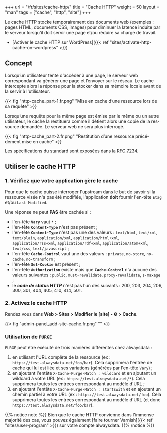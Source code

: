 +++
url = "/fr/sites/cache-http/"
title = "Cache HTTP"
weight = 50
layout = "man"
tags = ["cache", "http", "site"]
+++

Le cache HTTP stocke tem­po­rai­re­ment des docu­ments web (exemples : pages HTML, docu­ments CSS, images) pour dimi­nuer la latence induite par le ser­veur lors­qu’il doit ser­vir une page et/ou réduire sa charge de travail.

- [Activer le cache HTTP sur WordPress]({{< ref "sites/activate-http-cache-on-wordpress" >}})

## Concept

Lorsqu’un utilisateur tente d'accéder à une page, le serveur web correspondant va géné­rer une page et l’en­voyer sur le réseau. Le cache inter­cepte alors la réponse pour la stocker dans sa mémoire locale avant de la ser­vir à l'utilisateur.

{{< fig "http-cache_part-1.fr.png" "Mise en cache d’une res­source lors de sa requête" >}}

Lorsqu’une requête pour la même page est émise par le même ou un autre utilisateur, le cache la restituera comme il détient alors une copie de la res­source deman­dée. Le ser­veur web ne sera plus inter­ro­gé.

{{< fig "http-cache_part-2.fr.png" "Restitution d’une res­source pré­cé­dement mise en cache" >}}

Les spé­ci­fi­ca­tions du stan­dard sont exposées dans la [RFC 7234](https://tools.ietf.org/html/rfc7234).

## Utiliser le cache HTTP

### 1. Vérifiez que votre application gère le cache

Pour que le cache puisse interroger l'upstream dans le but de savoir si la ressource visée n'a pas été modifiée, l'application **doit** fournir l'en-tête `Etag` et/ou `Last-Modified`.

Une réponse ne peut **PAS** être cachée si :

- l'en-tête **`Vary`** vaut `*` ;
- l'en-tête **`Content-Type`** n'est pas présent ;
- l'en-tête **`Content-Type`** n'est pas une des valeurs : `text/html`, `text/xml`, `text/plain`, `application/xml`, `application/html+xml`, `application/rss+xml`, `application/rdf+xml`, `application/atom+xml`, `text/css`, `text/javascript` ;
- l'en-tête **`Cache-Control`** vaut une des valeurs : `private`, `no-store`, `no-cache`, `no-transform` ;
- l'en-tête **`Set-Cookie`** est présent ;
- l'en-tête **`Authorization`** existe mais que **`Cache-Control`** n'a aucune des valeurs suivantes : `public`, `must-revalidate`, `proxy-revalidate`, `s-maxage` ;
- le **_code de status HTTP_** n'est pas l'un des suivants : 200, 203, 204, 206, 300, 301, 404, 405, 410, 414, 501.

### 2. Activez le cache HTTP

Rendez vous dans **Web > Sites > Modifier le [site] - ⚙️ > Cache**.

{{< fig "admin-panel_add-site-cache.fr.png" "" >}}

### Utilisation de `PURGE`

`PURGE` peut être exécuté de trois manières différentes chez alwaysdata :

1. en utilisant l'URL complète de la ressource (ex : `https://test.alwaysdata.net/foo/bar`). Cela supprimera l'entrée de cache qui lui est liée et ses variations (générées par l'en-tête `Vary`) ;
2. en ajoutant l'entête `X-Cache-Purge-Match : wildcard` et en ajoutant un wildcard à votre URL (ex : `https://test.alwaysdata.net/*`). Cela supprimera toutes les entrées correspondant au modèle d'URL ;
3. en ajoutant l'entête `X-Cache-Purge-Match : startswith` et en ajoutant un chemin partiel à votre URL (ex : `https://test.alwaysdata.net/foo`). Cela supprimera toutes les entrées correspondant au modèle d'URL (et donc `https://test.alwaysdata.net/foo/bar`).

{{% notice note %}}
Bien que le cache HTTP convienne dans l'immense majorité des cas, vous pouvez également [faire tourner Varnish]({{< ref "sites/user-program" >}}) sur votre compte alwaysdata.
{{% /notice %}}
